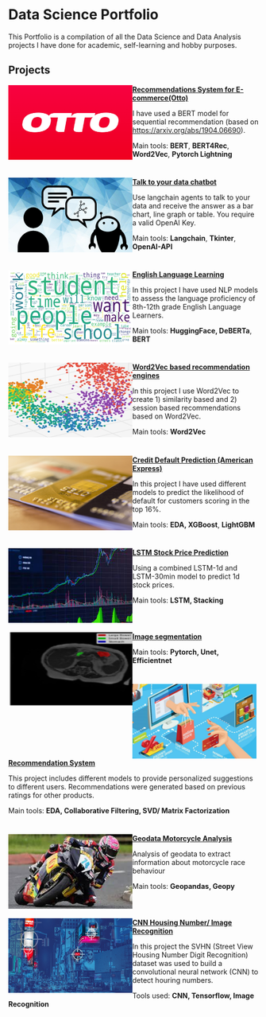 # Data Science Portfolio
This Portfolio is a compilation of all the Data Science and Data Analysis projects I have done for academic, self-learning and hobby purposes. 

## Projects
<img align="left" width="250" height="150" src="https://github.com/pyagoubi/Portfolio/blob/main/images/thumbnail.png"> **[Recommendations System for E-commerce(Otto)](https://github.com/pyagoubi/Otto)**

I have used a BERT model for sequential recommendation (based on https://arxiv.org/abs/1904.06690). 

Main tools:  **BERT**, **BERT4Rec**, **Word2Vec**, **Pytorch Lightning**
<br>

#


<img align="left" width="250" height="150" src="https://github.com/pyagoubi/Portfolio/blob/main/images/talking-to-data-714084915"> **[Talk to your data chatbot](https://github.com/pyagoubi/AIChatbot-with-langchain-agents/tree/main)**

Use langchain agents to talk to your data and receive the answer as a bar chart, line graph or table. You require a valid OpenAI Key.

Main tools:  **Langchain**, **Tkinter**, **OpenAI-API**

#


<img align="left" width="250" height="150" src="https://github.com/pyagoubi/Portfolio/blob/main/images/wm.png"> **[English Language Learning](https://github.com/pyagoubi/kaggle-Feedback-Prize)**

In this project I have used NLP models to assess the language proficiency of 8th-12th grade English Language Learners.

Main tools: **HuggingFace, DeBERTa**, **BERT**

#


<img align="left" width="250" height="150" src="https://github.com/pyagoubi/Portfolio/blob/main/images/w2vec.jpg">

**[Word2Vec based recommendation engines](https://github.com/pyagoubi/Word2Vec-based-recommendation-engines)**

In this project I use Word2Vec to create 1) similarity based and 2) session based recommendations based on Word2Vec.

Main tools: **Word2Vec**

# 

<img align="left" width="250" height="150" src="https://github.com/pyagoubi/Portfolio/blob/main/images/cc.jpg"> **[Credit Default Prediction (American Express)](https://github.com/pyagoubi/Credit-Default-Prediction)**

In this project I have used different models to predict the likelihood of default for customers scoring in the top 16%.  

Main tools: **EDA, XGBoost**, **LightGBM**

#
<img align="left" width="250" height="150" src="https://github.com/pyagoubi/Portfolio/blob/main/images/stock.jpeg"> **[LSTM Stock Price Prediction](https://github.com/pyagoubi/Stock-Prediction-LSTM)**

Using a combined LSTM-1d and LSTM-30min model to predict 1d stock prices. 

Main tools: **LSTM, Stacking**
<br>
<br>
#

<img align="left" width="250" height="150" src="https://github.com/pyagoubi/Portfolio/blob/main/images/Screenshot%202024-09-22%20201258.png"> **[Image segmentation]([https://github.com/pyagoubi/Stock-Prediction-LSTM](https://github.com/pyagoubi/Image-Segmentation/tree/main))**

Main tools: **Pytorch, Unet, Efficientnet**


#


<img align="left" width="250" height="150" src="https://github.com/pyagoubi/Portfolio/blob/main/images/rec.jpeg"> **[Recommendation System](https://github.com/pyagoubi/Data-Science-Program/blob/main/Amazon_Recommendation_Systems.ipynb)**

This project includes different models to provide personalized suggestions to different users. Recommendations were generated based on previous ratings for other products.

Main tools: **EDA, Collaborative Filtering, SVD/ Matrix Factorization**

#

<img align="left" width="250" height="150" src="https://github.com/pyagoubi/Portfolio/blob/main/images/motorcycle.jpeg"> **[Geodata Motorcycle Analysis](https://github.com/pyagoubi/Motorcycle-data/blob/main/Motorcycle.ipynb)**

Analysis of geodata to extract information about motorcycle race behaviour

Main tools: **Geopandas, Geopy**
<br>
<br>

#    

<img align="left" width="250" height="150" src="https://github.com/pyagoubi/Portfolio/blob/main/images/image-recognition-header.jpg"> **[CNN Housing Number/ Image Recognition](https://github.com/pyagoubi/Data-Science-Program/blob/main/CNN.ipynb)**

In this project the SVHN (Street View Housing Number Digit Recognition) dataset was used to build a convolutional neural network (CNN) to detect houring numbers.

Tools used: **CNN, Tensorflow, Image Recognition**

